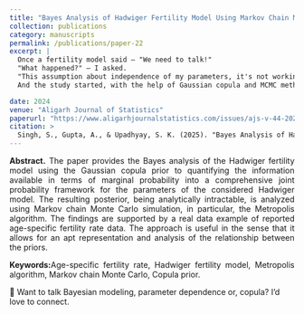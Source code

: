 ```yaml
---
title: "Bayes Analysis of Hadwiger Fertility Model Using Markov Chain Monte Carlo Simulation"
collection: publications
category: manuscripts
permalink: /publications/paper-22
excerpt: |
  Once a fertility model said — "We need to talk!"  
  "What happened?" — I asked.  
  "This assumption about independence of my parameters, it's not working anymore." — it replied.  
  And the study started, with the help of Gaussian copula and MCMC methods.

date: 2024
venue: "Aligarh Journal of Statistics"
paperurl: "https://www.aligarhjournalstatistics.com/issues/ajs-v-44-2024/7-shambhavi-singh.pdf"
citation: >
  Singh, S., Gupta, A., & Upadhyay, S. K. (2025). "Bayes Analysis of Hadwiger Fertility Model Using Markov Chain Monte Carlo Simulation."<i>Aligarh Journal of Statistics</i>, Vol. 44, 103–112.
---
```


<div style="text-align: justify;">
  
<strong>Abstract.</strong> 
The paper provides the Bayes analysis of the Hadwiger fertility model using the Gaussian copula prior to quantifying the information available in terms of marginal probability into a comprehensive joint probability framework for the parameters of the considered Hadwiger model. The resulting posterior, being analytically intractable, is analyzed using Markov chain Monte Carlo simulation, in particular, the Metropolis algorithm. The findings are supported by a real data example of reported age-specific fertility rate data. The approach is useful in the sense that it allows for an apt representation and analysis of the relationship between the priors.

<strong>Keywords:</strong>Age-specific fertility rate, Hadwiger fertility model, Metropolis algorithm, Markov chain Monte Carlo, Copula prior.

</div>

🧠 Want to talk Bayesian modeling, parameter dependence or, copula? I’d love to connect.
